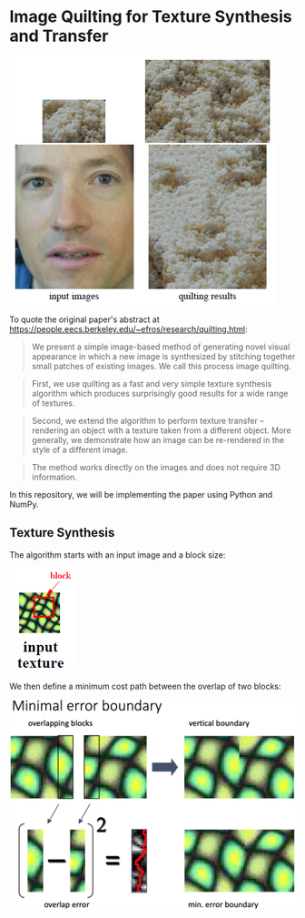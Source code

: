 # Image Quilting for Texture Synthesis and Transfer

![Demo](abstract_screenshot.PNG)

To quote the original paper's abstract at https://people.eecs.berkeley.edu/~efros/research/quilting.html:

>We present a simple image-based method of generating novel visual appearance 
in which a new image is synthesized by stitching
together small patches of existing images. We call this process image quilting.

>First, we use quilting as a fast and very simple texture
synthesis algorithm which produces surprisingly good results for
a wide range of textures.

>Second, we extend the algorithm to perform texture transfer – rendering an object with a texture taken from
a different object. More generally, we demonstrate how an image
can be re-rendered in the style of a different image.

>The method
works directly on the images and does not require 3D information.

In this repository, we will be implementing the paper using Python and NumPy.

## Texture Synthesis

The algorithm starts with an input image and a block size:

![input block](input.png)

We then define a minimum cost path between the overlap of two blocks:

![error](slide.png)


